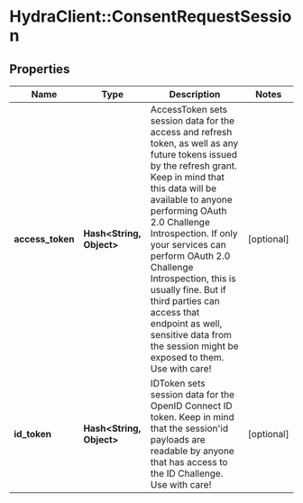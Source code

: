 # HydraClient::ConsentRequestSession

## Properties
Name | Type | Description | Notes
------------ | ------------- | ------------- | -------------
**access_token** | **Hash&lt;String, Object&gt;** | AccessToken sets session data for the access and refresh token, as well as any future tokens issued by the refresh grant. Keep in mind that this data will be available to anyone performing OAuth 2.0 Challenge Introspection. If only your services can perform OAuth 2.0 Challenge Introspection, this is usually fine. But if third parties can access that endpoint as well, sensitive data from the session might be exposed to them. Use with care! | [optional] 
**id_token** | **Hash&lt;String, Object&gt;** | IDToken sets session data for the OpenID Connect ID token. Keep in mind that the session&#39;id payloads are readable by anyone that has access to the ID Challenge. Use with care! | [optional] 


